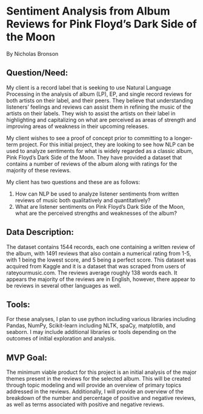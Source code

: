 # Sentiment Analysis from Album Reviews for Pink Floyd’s Dark Side of the Moon

By Nicholas Bronson

## Question/Need:

My client is a record label that is seeking to use Natural Language Processing in the analysis of album (LP), EP, and single record reviews for both artists on their label, and their peers. They believe that understanding listeners’ feelings and reviews can assist them in refining the music of the artists on their labels. They wish to assist the artists on their label in highlighting and capitalizing on what are perceived as areas of strength and improving areas of weakness in their upcoming releases. 

My client wishes to see a proof of concept prior to committing to a longer-term project. For this initial project, they are looking to see how NLP can be used to analyze sentiments for what is widely regarded as a classic album, Pink Floyd’s Dark Side of the Moon. They have provided a dataset that contains a number of reviews of the album along with ratings for the majority of these reviews. 

My client has two questions and these are as follows:

1) How can NLP be used to analyze listener sentiments from written reviews of music both qualitatively and quantitatively? 
2) What are listener sentiments on Pink Floyd’s Dark Side of the Moon, what are the perceived strengths and weaknesses of the album?  

## Data Description:

The dataset contains 1544 records, each one containing a written review of the album, with 1491 reviews that also contain a numerical rating from 1-5, with 1 being the lowest score, and 5 being a perfect score. This dataset was acquired from Kaggle and it is a dataset that was scraped from users of rateyourmusic.com. The reviews average roughly 138 words each. It appears the majority of the reviews are in English, however, there appear to be reviews in several other languages as well. 

## Tools: 

For these analyses, I plan to use python including various libraries including Pandas, NumPy, Scikit-learn including NLTK, spaCy, matplotlib, and seaborn. I may include additional libraries or tools depending on the outcomes of initial exploration and analysis.

## MVP Goal: 

The minimum viable product for this project is an initial analysis of the major themes present in the reviews for the selected album. This will be created through topic modeling and will provide an overview of primary topics addressed in the reviews. Additionally, I will provide an overview of the breakdown of the number and percentage of positive and negative reviews, as well as terms associated with positive and negative reviews. 
